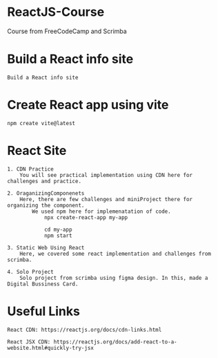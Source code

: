 # ReactJS-Course
Course from FreeCodeCamp and Scrimba

# Build a React info site
    Build a React info site

# Create React app using vite

    npm create vite@latest

# React Site
    1. CDN Practice
        You will see practical implementation using CDN here for challenges and practice.

    2. OraganizingComponenets
        Here, there are few challenges and miniProject there for organizing the component.
            We used npm here for implemenatation of code.
                npx create-react-app my-app

                cd my-app
                npm start

    3. Static Web Using React
        Here, we covered some react implementation and challenges from scrimba.
    
    4. Solo Project
        Solo project from scrimba using figma design. In this, made a Digital Bussiness Card. 


# Useful Links

    React CDN: https://reactjs.org/docs/cdn-links.html

    React JSX CDN: https://reactjs.org/docs/add-react-to-a-website.html#quickly-try-jsx